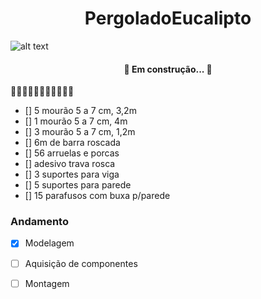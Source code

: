 <h1 align="center"> PergoladoEucalipto </h1>

![alt text](https://github.com/mferraz56/PergoladoEucalipto/blob/main/Imagens/Vista.gif)

<h4 align="center"> 
	🚧 Em construção...  🚧
</h4>

🚧🚧🚧🚧🚧🚧🚧🚧🚧🚧🚧
- [] 5 mourão 5 a 7 cm, 3,2m
- [] 1 mourão 5 a 7 cm, 4m
- [] 3 mourão 5 a 7 cm, 1,2m
- [] 6m de barra roscada
- [] 56 arruelas e porcas 
- [] adesivo trava rosca
- [] 3 suportes para viga
- [] 5 suportes para parede
- [] 15 parafusos com buxa p/parede
  


### Andamento
- [x] Modelagem 
- [ ] Aquisição de componentes 
- [ ] Montagem 

